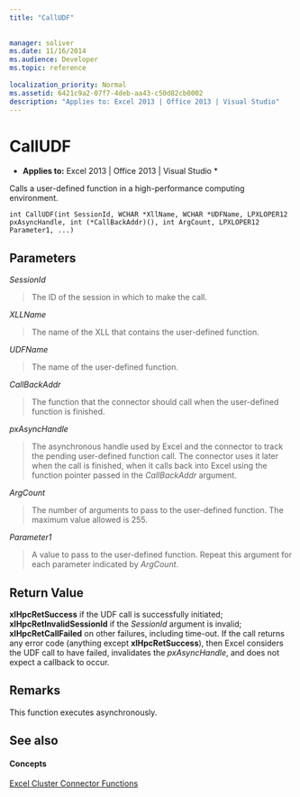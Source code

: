 ```yaml
---
title: "CallUDF"
 
 
manager: soliver
ms.date: 11/16/2014
ms.audience: Developer
ms.topic: reference
 
localization_priority: Normal
ms.assetid: 6421c9a2-07f7-4deb-aa43-c50d82cb0002
description: "Applies to: Excel 2013 | Office 2013 | Visual Studio"
---
```


# CallUDF

 * **Applies to:** Excel 2013 | Office 2013 | Visual Studio * 
  
Calls a user-defined function in a high-performance computing environment.
  
```
int CallUDF(int SessionId, WCHAR *XllName, WCHAR *UDFName, LPXLOPER12 pxAsyncHandle, int (*CallBackAddr)(), int ArgCount, LPXLOPER12 Parameter1, ...)
```

## Parameters

 _SessionId_
  
> The ID of the session in which to make the call.
    
 _XLLName_
  
> The name of the XLL that contains the user-defined function.
    
 _UDFName_
  
> The name of the user-defined function.
    
 _CallBackAddr_
  
> The function that the connector should call when the user-defined function is finished.
    
 _pxAsyncHandle_
  
> The asynchronous handle used by Excel and the connector to track the pending user-defined function call. The connector uses it later when the call is finished, when it calls back into Excel using the function pointer passed in the  _CallBackAddr_ argument. 
    
 _ArgCount_
  
> The number of arguments to pass to the user-defined function. The maximum value allowed is 255.
    
 _Parameter1_
  
> A value to pass to the user-defined function. Repeat this argument for each parameter indicated by  _ArgCount_.
    
## Return Value

 **xlHpcRetSuccess** if the UDF call is successfully initiated; **xlHpcRetInvalidSessionId** if the  _SessionId_ argument is invalid; **xlHpcRetCallFailed** on other failures, including time-out. If the call returns any error code (anything except **xlHpcRetSuccess**), then Excel considers the UDF call to have failed, invalidates the  _pxAsyncHandle_, and does not expect a callback to occur.
  
## Remarks

This function executes asynchronously.
  
## See also

#### Concepts

[Excel Cluster Connector Functions](excel-cluster-connector-functions.md)

